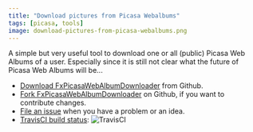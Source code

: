 ```yaml
---
title: "Download pictures from Picasa Webalbums"
tags: [picasa, tools]
image: download-pictures-from-picasa-webalbums.png
---
```


A simple but very useful tool to download one or all (public) Picasa Web Albums of a user.
Especially since it is still not clear what the future of Picasa Web Albums will be...

<!--more-->

* [Download FxPicasaWebAlbumDownloader](https://github.com/WimObiwan/FxPicasaWebAlbumDownloader/releases/latest) from Github.
* [Fork FxPicasaWebAlbumDownloader](https://github.com/WimObiwan/FxPicasaWebAlbumDownloader/releases/latest) on Github, if you want to contribute changes.
* [File an issue](https://github.com/WimObiwan/FxPicasaWebAlbumDownloader/issues) when you have a problem or an idea.
* [TravisCI build status](https://travis-ci.org/WimObiwan/FxPicasaWebAlbumDownloader): ![TravisCI](https://travis-ci.org/WimObiwan/FxPicasaWebAlbumDownloader.svg?branch=master)
